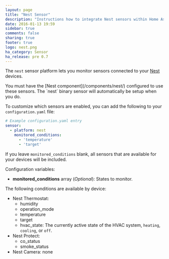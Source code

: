 ```yaml
---
layout: page
title: "Nest Sensor"
description: "Instructions how to integrate Nest sensors within Home Assistant."
date: 2016-01-13 19:59
sidebar: true
comments: false
sharing: true
footer: true
logo: nest.png
ha_category: Sensor
ha_release: pre 0.7
---
```



The `nest` sensor platform lets you monitor sensors connected to your [Nest](https://nest.com) devices.

<p class='note'>
You must have the [Nest component](/components/nest/) configured to use these sensors.  The `nest` binary sensor will automatically be setup when you do.
</p>

To customize which sensors are enabled, you can add the following to your `configuration.yaml` file:

```yaml
# Example configuration.yaml entry
sensor:
  - platform: nest
    monitored_conditions:
      - 'temperature'
      - 'target'
```

If you leave `monitored_conditions` blank, all sensors that are available for your devices will be included.

Configuration variables:

- **monitored_conditions** array (*Optional*): States to monitor.

The following conditions are available by device:

- Nest Thermostat:
  - humidity
  - operation\_mode
  - temperature
  - target
  - hvac\_state: The currently active state of the HVAC system, `heating`, `cooling`, or `off`.
- Nest Protect:
  - co\_status
  - smoke\_status 
- Nest Camera: none

